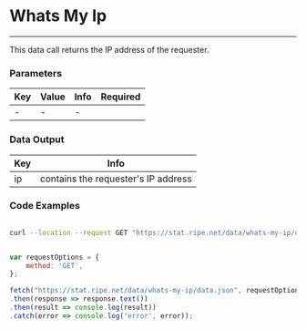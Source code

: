 # Whats My Ip
-----------

This data call returns the IP address of the requester.

<RestRepl :baseUrl="`/data/`+$page.relativePath.split('/')[1].split('.md')[0]+`/data.json`"/>

### Parameters

| Key | Value | Info | Required |
| --- | --- | --- | --- |
| -   | -   | -   |

### Data Output

| Key | Info |
| --- | --- |
| ip  | contains the requester's IP address |

### Code Examples
<CodeGroup>
<CodeGroupItem title="cURL">

```bash

curl --location --request GET "https://stat.ripe.net/data/whats-my-ip/data.json"


```

</CodeGroupItem>

<CodeGroupItem title="JS">

```js

var requestOptions = {
	method: 'GET',
};

fetch("https://stat.ripe.net/data/whats-my-ip/data.json", requestOptions)
.then(response => response.text())
.then(result => console.log(result))
.catch(error => console.log('error', error));


```

</CodeGroupItem>
</CodeGroup>
